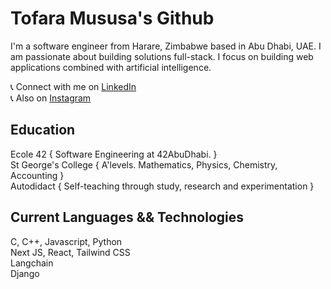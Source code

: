 # Tofara Mususa's Github

I'm a software engineer from Harare, Zimbabwe based in Abu Dhabi, UAE. I am passionate about building solutions full-stack. I focus on building web applications combined with artificial intelligence.

   📞 Connect with me on [LinkedIn](https://www.linkedin.com/in/tofara-mususa/)   
   📞 Also on [Instagram](https://www.instagram.com/tofara_m)   

## Education

  Ecole 42 { Software Engineering at 42AbuDhabi. }  
  St George's College { A'levels. Mathematics, Physics, Chemistry, Accounting }    
  Autodidact { Self-teaching through study, research and experimentation }    

## Current Languages && Technologies

 C, C++, Javascript, Python   
 Next JS, React, Tailwind CSS   
 Langchain   
 Django    
